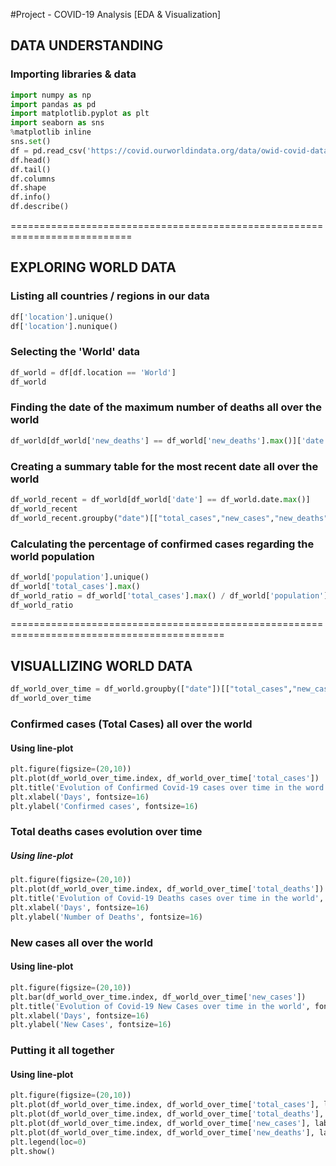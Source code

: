 #Project - COVID-19 Analysis [EDA &amp; Visualization]

## DATA UNDERSTANDING

### Importing libraries & data
```python
import numpy as np
import pandas as pd
import matplotlib.pyplot as plt
import seaborn as sns
%matplotlib inline 
sns.set()
df = pd.read_csv('https://covid.ourworldindata.org/data/owid-covid-data.csv')
df.head()
df.tail()
df.columns
df.shape
df.info()
df.describe()
```
===========================================================================

## EXPLORING WORLD DATA

### Listing all countries / regions in our data
```python
df['location'].unique()
df['location'].nunique()
```
### Selecting the 'World' data
```python
df_world = df[df.location == 'World']
df_world
```
### Finding the date of the maximum number of deaths all over the world
```python
df_world[df_world['new_deaths'] == df_world['new_deaths'].max()]['date']
```
### Creating a summary table for the most recent date all over the world
```python
df_world_recent = df_world[df_world['date'] == df_world.date.max()]
df_world_recent
df_world_recent.groupby("date")[["total_cases","new_cases","new_deaths","total_deaths"]].sum()
```
### Calculating the percentage of confirmed cases regarding the world population
```python
df_world['population'].unique()
df_world['total_cases'].max()
df_world_ratio = df_world['total_cases'].max() / df_world['population'].max()
df_world_ratio
```
===========================================================================================

## VISUALLIZING WORLD DATA
```python
df_world_over_time = df_world.groupby(["date"])[["total_cases","new_cases","total_deaths","new_deaths"]].sum().reset_index().sort_values("date",ascending=True).reset_index(drop=True)
df_world_over_time
```
### Confirmed cases (Total Cases) all over the world

#### Using line-plot
```python
plt.figure(figsize=(20,10))
plt.plot(df_world_over_time.index, df_world_over_time['total_cases'])
plt.title('Evolution of Confirmed Covid-19 cases over time in the word', fontsize=16)
plt.xlabel('Days', fontsize=16)
plt.ylabel('Confirmed cases', fontsize=16)
```
### Total deaths cases evolution over time

##### Using line-plot
```python
plt.figure(figsize=(20,10))
plt.plot(df_world_over_time.index, df_world_over_time['total_deaths'])
plt.title('Evolution of Covid-19 Deaths cases over time in the world', fontsize=16)
plt.xlabel('Days', fontsize=16)
plt.ylabel('Number of Deaths', fontsize=16)
```
### New cases all over the world

#### Using line-plot
```python
plt.figure(figsize=(20,10))
plt.bar(df_world_over_time.index, df_world_over_time['new_cases'])
plt.title('Evolution of Covid-19 New Cases over time in the world', fontsize=16)
plt.xlabel('Days', fontsize=16)
plt.ylabel('New Cases', fontsize=16)
```
### Putting it all together

#### Using line-plot
```python
plt.figure(figsize=(20,10))
plt.plot(df_world_over_time.index, df_world_over_time['total_cases'], label='Confirmed')
plt.plot(df_world_over_time.index, df_world_over_time['total_deaths'], label='Total Deaths')
plt.plot(df_world_over_time.index, df_world_over_time['new_cases'], label='New')
plt.plot(df_world_over_time.index, df_world_over_time['new_deaths'], label='New Deaths')
plt.legend(loc=0)
plt.show()
```






